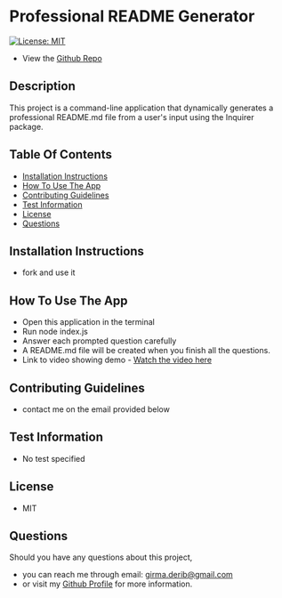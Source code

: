 
# Professional README Generator 

[![License: MIT](https://img.shields.io/badge/License-MIT-yellow.svg)](https://opensource.org/licenses/MIT)

* View the [Github Repo](https://github.com/girmaD/Professional_README_Generator)


## Description
  This project is a command-line application that dynamically generates a professional README.md file from a user's input using the Inquirer package.

## Table Of Contents 
* [Installation Instructions](#Installation-Instructions)
* [How To Use The App](#How-To-Use-The-App)
* [Contributing Guidelines](#Contributing-Guidelines)
* [Test Information](#Test-Information)
* [License](#License)
* [Questions](#Questions)


## Installation Instructions

 * fork and use it

## How To Use The App
-	Open this application in the terminal
-	Run node index.js
-	Answer each prompted question carefully
-	A README.md file will be created when you finish all the questions.
- Link to video showing demo - [Watch the video here](https://drive.google.com/file/d/1DACkJzjSkvbtWWiAG7nu4sjSNSguXiCo/view?usp=sharing)


## Contributing Guidelines
 * contact me on the email provided below

## Test Information
  * No test specified

## License

 * MIT

## Questions

Should you have any questions about this project,
  * you can reach me through email: [girma.derib@gmail.com](mailto:girma.derib@gmail.com) 
  * or visit my [Github Profile](https://github.com/girmaD) for more information.

